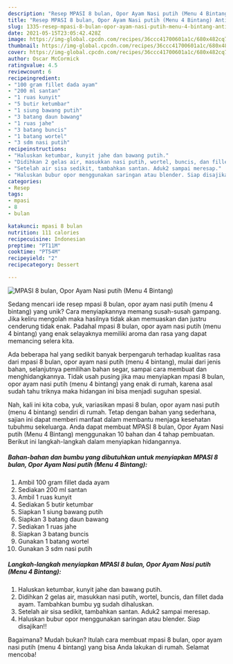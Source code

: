 ```yaml
---
description: "Resep MPASI 8 bulan, Opor Ayam Nasi putih (Menu 4 Bintang) Anti Gagal"
title: "Resep MPASI 8 bulan, Opor Ayam Nasi putih (Menu 4 Bintang) Anti Gagal"
slug: 1335-resep-mpasi-8-bulan-opor-ayam-nasi-putih-menu-4-bintang-anti-gagal
date: 2021-05-15T23:05:42.428Z
image: https://img-global.cpcdn.com/recipes/36ccc41700601a1c/680x482cq70/mpasi-8-bulan-opor-ayam-nasi-putih-menu-4-bintang-foto-resep-utama.jpg
thumbnail: https://img-global.cpcdn.com/recipes/36ccc41700601a1c/680x482cq70/mpasi-8-bulan-opor-ayam-nasi-putih-menu-4-bintang-foto-resep-utama.jpg
cover: https://img-global.cpcdn.com/recipes/36ccc41700601a1c/680x482cq70/mpasi-8-bulan-opor-ayam-nasi-putih-menu-4-bintang-foto-resep-utama.jpg
author: Oscar McCormick
ratingvalue: 4.5
reviewcount: 6
recipeingredient:
- "100 gram fillet dada ayam"
- "200 ml santan"
- "1 ruas kunyit"
- "5 butir ketumbar"
- "1 siung bawang putih"
- "3 batang daun bawang"
- "1 ruas jahe"
- "3 batang buncis"
- "1 batang wortel"
- "3 sdm nasi putih"
recipeinstructions:
- "Haluskan ketumbar, kunyit jahe dan bawang putih."
- "Didihkan 2 gelas air, masukkan nasi putih, wortel, buncis, dan fillet dada ayam. Tambahkan bumbu yg sudah dihaluskan."
- "Setelah air sisa sedikit, tambahkan santan. Aduk2 sampai meresap."
- "Haluskan bubur opor menggunakan saringan atau blender. Siap disajikan!!"
categories:
- Resep
tags:
- mpasi
- 8
- bulan

katakunci: mpasi 8 bulan 
nutrition: 111 calories
recipecuisine: Indonesian
preptime: "PT11M"
cooktime: "PT54M"
recipeyield: "2"
recipecategory: Dessert

---
```



![MPASI 8 bulan, Opor Ayam Nasi putih (Menu 4 Bintang)](https://img-global.cpcdn.com/recipes/36ccc41700601a1c/680x482cq70/mpasi-8-bulan-opor-ayam-nasi-putih-menu-4-bintang-foto-resep-utama.jpg)

Sedang mencari ide resep mpasi 8 bulan, opor ayam nasi putih (menu 4 bintang) yang unik? Cara menyiapkannya memang susah-susah gampang. Jika keliru mengolah maka hasilnya tidak akan memuaskan dan justru cenderung tidak enak. Padahal mpasi 8 bulan, opor ayam nasi putih (menu 4 bintang) yang enak selayaknya memiliki aroma dan rasa yang dapat memancing selera kita.

Ada beberapa hal yang sedikit banyak berpengaruh terhadap kualitas rasa dari mpasi 8 bulan, opor ayam nasi putih (menu 4 bintang), mulai dari jenis bahan, selanjutnya pemilihan bahan segar, sampai cara membuat dan menghidangkannya. Tidak usah pusing jika mau menyiapkan mpasi 8 bulan, opor ayam nasi putih (menu 4 bintang) yang enak di rumah, karena asal sudah tahu triknya maka hidangan ini bisa menjadi suguhan spesial.




Nah, kali ini kita coba, yuk, variasikan mpasi 8 bulan, opor ayam nasi putih (menu 4 bintang) sendiri di rumah. Tetap dengan bahan yang sederhana, sajian ini dapat memberi manfaat dalam membantu menjaga kesehatan tubuhmu sekeluarga. Anda dapat membuat MPASI 8 bulan, Opor Ayam Nasi putih (Menu 4 Bintang) menggunakan 10 bahan dan 4 tahap pembuatan. Berikut ini langkah-langkah dalam menyiapkan hidangannya.

<!--inarticleads1-->

##### Bahan-bahan dan bumbu yang dibutuhkan untuk menyiapkan MPASI 8 bulan, Opor Ayam Nasi putih (Menu 4 Bintang):

1. Ambil 100 gram fillet dada ayam
1. Sediakan 200 ml santan
1. Ambil 1 ruas kunyit
1. Sediakan 5 butir ketumbar
1. Siapkan 1 siung bawang putih
1. Siapkan 3 batang daun bawang
1. Sediakan 1 ruas jahe
1. Siapkan 3 batang buncis
1. Gunakan 1 batang wortel
1. Gunakan 3 sdm nasi putih




<!--inarticleads2-->

##### Langkah-langkah menyiapkan MPASI 8 bulan, Opor Ayam Nasi putih (Menu 4 Bintang):

1. Haluskan ketumbar, kunyit jahe dan bawang putih.
1. Didihkan 2 gelas air, masukkan nasi putih, wortel, buncis, dan fillet dada ayam. Tambahkan bumbu yg sudah dihaluskan.
1. Setelah air sisa sedikit, tambahkan santan. Aduk2 sampai meresap.
1. Haluskan bubur opor menggunakan saringan atau blender. Siap disajikan!!




Bagaimana? Mudah bukan? Itulah cara membuat mpasi 8 bulan, opor ayam nasi putih (menu 4 bintang) yang bisa Anda lakukan di rumah. Selamat mencoba!
